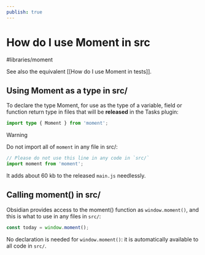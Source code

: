 ```yaml
---
publish: true
---
```


# How do I use Moment in src

<span class="related-pages">#libraries/moment</span>

See also the equivalent [[How do I use Moment in tests]].

## Using Moment as a type in src/

To declare the type Moment, for use as the type of a variable, field or function return type in files that will be **released** in the Tasks plugin:

<!-- snippet: declare-Moment-type-in-src -->
```ts
import type { Moment } from 'moment';
```
<!-- endSnippet -->

> [!Warning]
> Do not import all of `moment` in any file in src/:
>
> ```ts
> // Please do not use this line in any code in `src/`
> import moment from 'moment';
> ```
>
> It adds about 60 kb to the released `main.js` needlessly.

## Calling moment() in src/

Obsidian provides access to the moment() function as `window.moment()`, and this is what to use in any files in `src/`:

<!-- snippet: use-moment-in-src -->
```ts
const today = window.moment();
```
<!-- endSnippet -->

No declaration is needed for `window.moment()`: it is automatically available to all code in `src/`.
